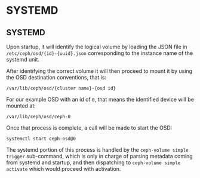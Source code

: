 # SYSTEMD

## SYSTEMD

Upon startup, it will identify the logical volume by loading the JSON file in `/etc/ceph/osd/{id}-{uuid}.json` corresponding to the instance name of the systemd unit.

After identifying the correct volume it will then proceed to mount it by using the OSD destination conventions, that is:

```text
/var/lib/ceph/osd/{cluster name}-{osd id}
```

For our example OSD with an id of `0`, that means the identified device will be mounted at:

```text
/var/lib/ceph/osd/ceph-0
```

Once that process is complete, a call will be made to start the OSD:

```text
systemctl start ceph-osd@0
```

The systemd portion of this process is handled by the `ceph-volume simple trigger` sub-command, which is only in charge of parsing metadata coming from systemd and startup, and then dispatching to `ceph-volume simple activate` which would proceed with activation.

